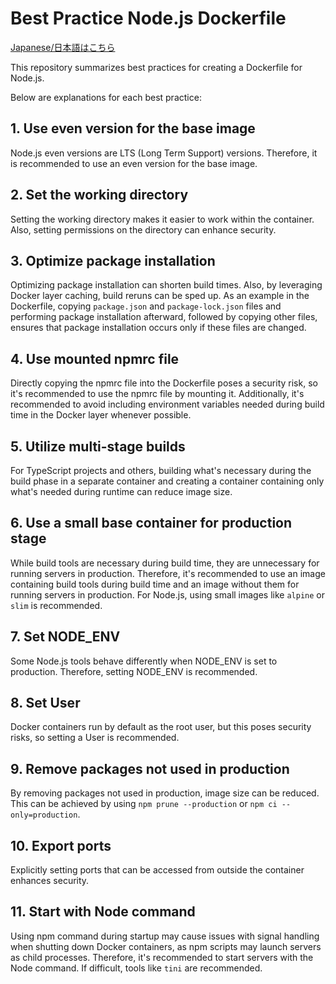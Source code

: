 # Best Practice Node.js Dockerfile

[Japanese/日本語はこちら](https://github.com/Ko1103/nodejs-docker/blob/main/README.japanese.md)

This repository summarizes best practices for creating a Dockerfile for Node.js.

Below are explanations for each best practice:

## 1. Use even version for the base image

Node.js even versions are LTS (Long Term Support) versions. Therefore, it is recommended to use an even version for the base image.

## 2. Set the working directory

Setting the working directory makes it easier to work within the container. Also, setting permissions on the directory can enhance security.

## 3. Optimize package installation

Optimizing package installation can shorten build times. Also, by leveraging Docker layer caching, build reruns can be sped up.
As an example in the Dockerfile, copying `package.json` and `package-lock.json` files and performing package installation afterward, followed by copying other files, ensures that package installation occurs only if these files are changed.

## 4. Use mounted npmrc file

Directly copying the npmrc file into the Dockerfile poses a security risk, so it's recommended to use the npmrc file by mounting it.
Additionally, it's recommended to avoid including environment variables needed during build time in the Docker layer whenever possible.

## 5. Utilize multi-stage builds

For TypeScript projects and others, building what's necessary during the build phase in a separate container and creating a container containing only what's needed during runtime can reduce image size.

## 6. Use a small base container for production stage

While build tools are necessary during build time, they are unnecessary for running servers in production. Therefore, it's recommended to use an image containing build tools during build time and an image without them for running servers in production. For Node.js, using small images like `alpine` or `slim` is recommended.

## 7. Set NODE_ENV

Some Node.js tools behave differently when NODE_ENV is set to production. Therefore, setting NODE_ENV is recommended.

## 8. Set User

Docker containers run by default as the root user, but this poses security risks, so setting a User is recommended.

## 9. Remove packages not used in production

By removing packages not used in production, image size can be reduced. This can be achieved by using `npm prune --production` or `npm ci --only=production`.

## 10. Export ports

Explicitly setting ports that can be accessed from outside the container enhances security.

## 11. Start with Node command

Using npm command during startup may cause issues with signal handling when shutting down Docker containers, as npm scripts may launch servers as child processes. Therefore, it's recommended to start servers with the Node command. If difficult, tools like `tini` are recommended.
